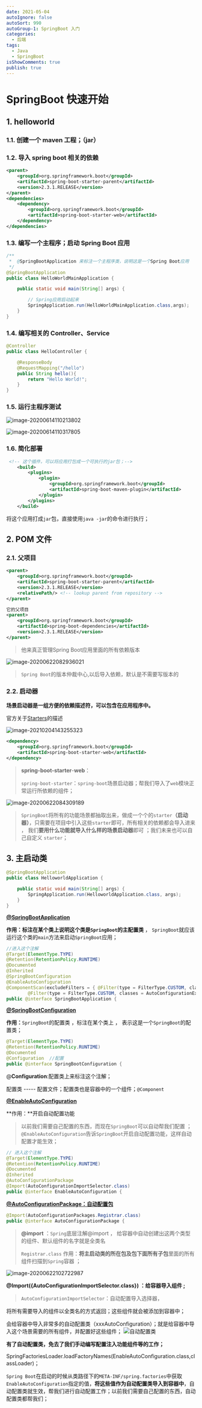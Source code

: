 ```yaml
---
date: 2021-05-04
autoIgnore: false
autoSort: 990
autoGroup-1: SpringBoot 入门
categories:
  - 后端
tags:
  - Java
  - SpringBoot
isShowComments: true
publish: true
---
```


# SpringBoot 快速开始

## 1. helloworld

### 1.1. 创建一个 maven 工程；（jar）

### 1.2. 导入 spring boot 相关的依赖

```xml
<parent>
    <groupId>org.springframework.boot</groupId>
    <artifactId>spring-boot-starter-parent</artifactId>
    <version>2.3.1.RELEASE</version>
</parent>
<dependencies>
    <dependency>
        <groupId>org.springframework.boot</groupId>
        <artifactId>spring-boot-starter-web</artifactId>
    </dependency>
</dependencies>
```

### 1.3. 编写一个主程序；启动 Spring Boot 应用

```java
/**
 *  @SpringBootApplication 来标注一个主程序类，说明这是一个Spring Boot应用
 */
@SpringBootApplication
public class HelloWorldMainApplication {

    public static void main(String[] args) {

        // Spring应用启动起来
        SpringApplication.run(HelloWorldMainApplication.class,args);
    }
}
```

### 1.4. 编写相关的 Controller、Service

```java
@Controller
public class HelloController {

    @ResponseBody
    @RequestMapping("/hello")
    public String hello(){
        return "Hello World!";
    }
}

```

### 1.5. 运行主程序测试

![image-20200614110213802](media/2.SpringBoot快速开始.assets/image-20200614110213802.png)

![image-20200614110317805](media/2.SpringBoot快速开始.assets/image-20200614110317805.png)

### 1.6. 简化部署

```xml
 <!-- 这个插件，可以将应用打包成一个可执行的jar包；-->
    <build>
        <plugins>
            <plugin>
                <groupId>org.springframework.boot</groupId>
                <artifactId>spring-boot-maven-plugin</artifactId>
            </plugin>
        </plugins>
    </build>
```

将这个应用打成`jar`包，直接使用`java -jar`的命令进行执行；

## 2. POM 文件

### 2.1. 父项目

```xml
<parent>
    <groupId>org.springframework.boot</groupId>
    <artifactId>spring-boot-starter-parent</artifactId>
    <version>2.3.1.RELEASE</version>
    <relativePath/> <!-- lookup parent from repository -->
</parent>

它的父项目
<parent>
    <groupId>org.springframework.boot</groupId>
    <artifactId>spring-boot-dependencies</artifactId>
    <version>2.3.1.RELEASE</version>
</parent>
```

> 他来真正管理Spring Boot应用里面的所有依赖版本

![image-20200622082936021](media/2.SpringBoot快速开始.assets/image-20200622082936021.png)

> `Spring Boot`的版本仲裁中心,以后导入依赖，默认是不需要写版本的

### 2.2. 启动器

**场景启动器是一组方便的依赖描述符，可以包含在应用程序中。**

官方关于[Starters](https://docs.spring.io/spring-boot/docs/current/reference/html/using-spring-boot.html#using-boot-starter)的描述

![image-20210204143255323](media/2.SpringBoot快速开始.assets/image-20210204143255323.png)

```xml
<dependency>
    <groupId>org.springframework.boot</groupId>
    <artifactId>spring-boot-starter-web</artifactId>
</dependency>
```

> **spring-boot-starter**-**web**：
>
>  `spring-boot-starter`：`spring-boot`场景启动器；帮我们导入了`web`模块正常运行所依赖的组件；

![image-20200622084309189](media/2.SpringBoot快速开始.assets/image-20200622084309189.png)

> `SpringBoot`将所有的功能场景都抽取出来，做成一个个的`starter`**（启动器）**，只需要在项目中引入这些`starter`即可，所有相关的依赖都会导入进来 ， 我们**要用什么功能就导入什么样的场景启动器**即可 ；我们未来也可以自己自定义 `starter`；

## 3. 主启动类

```java
@SpringBootApplication
public class HelloworldApplication {

    public static void main(String[] args) {
        SpringApplication.run(HelloworldApplication.class, args);
    }
}
```

**<u>@SpringBootApplication</u>**

**作用：**标注在某个类上说明这个类是`SpringBoot`的**主配置类** ， `SpringBoot`就应该运行这个类的`main`方法来启动`SpringBoot`应用；

```java
//进入这个注解
@Target(ElementType.TYPE)
@Retention(RetentionPolicy.RUNTIME)
@Documented
@Inherited
@SpringBootConfiguration
@EnableAutoConfiguration
@ComponentScan(excludeFilters = { @Filter(type = FilterType.CUSTOM, classes = TypeExcludeFilter.class),
		@Filter(type = FilterType.CUSTOM, classes = AutoConfigurationExcludeFilter.class) })
public @interface SpringBootApplication {
```

<u>**@SpringBootConfiguration**</u>

**作用：**`SpringBoot`的配置类 ，标注在某个类上 ， 表示这是一个`SpringBoot`的配置类；

```java
@Target(ElementType.TYPE)
@Retention(RetentionPolicy.RUNTIME)
@Documented
@Configuration	//配置
public @interface SpringBootConfiguration {
```

 @**Configuration**:配置类上来标注这个注解；

 配置类 ----- 配置文件；配置类也是容器中的一个组件；`@Component`

**<u>@EnableAutoConfiguration</u>**

**作用：**开启自动配置功能

> 以前我们需要自己配置的东西，而现在`SpringBoot`可以自动帮我们配置 ；`@EnableAutoConfiguration`告诉`SpringBoot`开启自动配置功能，这样自动配置才能生效；

```java
// 进入这个注解
@Target(ElementType.TYPE)
@Retention(RetentionPolicy.RUNTIME)
@Documented
@Inherited
@AutoConfigurationPackage
@Import(AutoConfigurationImportSelector.class)
public @interface EnableAutoConfiguration {
```

**<u>@AutoConfigurationPackage：自动配置包</u>**

```java
@Import(AutoConfigurationPackages.Registrar.class)
public @interface AutoConfigurationPackage {
```

> **@import** ：`Spring`底层注解@import ， 给容器中自动创建出这两个类型的组件、默认组件的名字就是全类名
>
> `Registrar.class` 作用：**将主启动类的所在包及包下面所有子包**里面的所有组件扫描到`Spring`容器 ；

![image-20200622102722987](media/2.SpringBoot快速开始.assets/image-20200622102722987.png)

**@Import({AutoConfigurationImportSelector.class}) ：给容器导入组件 ;**

> `AutoConfigurationImportSelector`：自动配置导入选择器，

将所有需要导入的组件以全类名的方式返回；这些组件就会被添加到容器中；

 会给容器中导入非常多的自动配置类（xxxAutoConfiguration）；就是给容器中导入这个场景需要的所有组件，并配置好这些组件； ![自动配置类](media/2.SpringBoot快速开始.assets/搜狗截图20180129224104.png)

**有了自动配置类，免去了我们手动编写配置注入功能组件等的工作；**

 SpringFactoriesLoader.loadFactoryNames(EnableAutoConfiguration.class,classLoader)；

`Spring Boot`在启动的时候从类路径下的`META-INF/spring.factories`中获取`EnableAutoConfiguration`指定的值，**将这些值作为自动配置类导入到容器中**，自动配置类就生效，帮我们进行自动配置工作；以前我们需要自己配置的东西，自动配置类都帮我们；
